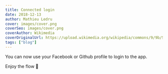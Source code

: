 ```yaml
---
title: Connected login
date: 2018-12-13
author: Mathieu Ledru
cover: images/cover.png
coverSeo: images/cover.png
coverAuthor: Wikimedia
coverOriginalUrl: https://upload.wikimedia.org/wikipedia/commons/9/9b/Social_Network_Analysis_Visualization.png
tags: ["blog"]
---
```


You can now use your Facebook or Github profile to login to the app.

Enjoy the flow 🎉
